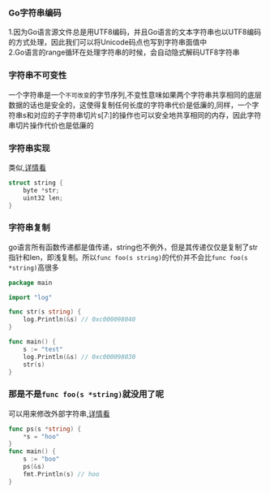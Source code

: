 ### Go字符串编码
1.因为Go语言源文件总是用UTF8编码，并且Go语言的文本字符串也以UTF8编码的方式处理，因此我们可以将Unicode码点也写到字符串面值中  
2.Go语言的range循环在处理字符串的时候，会自动隐式解码UTF8字符串 
### 字符串不可变性
一个字符串是一个```不可改变```的字节序列,不变性意味如果两个字符串共享相同的底层数据的话也是安全的，这使得复制任何长度的字符串代价是低廉的,同样，一个字符串s和对应的子字符串切片s[7:]的操作也可以安全地共享相同的内存，因此字符串切片操作代价也是低廉的  
### 字符串实现
类似,[详情看](https://groups.google.com/forum/#!topic/golang-nuts/ZRKSJ3GPkLw)
```c
struct string {
    byte *str;
    uint32 len;
}
```
### 字符串复制
go语言所有函数传递都是值传递，string也不例外，但是其传递仅仅是复制了str指针和len，即浅复制。所以```func foo(s string)```的代价并不会比```func foo(s *string)```高很多
```go
package main

import "log"

func str(s string) {
	log.Println(&s) // 0xc000098040
}

func main() {
	s := "test"
	log.Println(&s) // 0xc000098030
	str(s)
}
```
### 那是不是```func foo(s *string)```就没用了呢
可以用来修改外部字符串,[详情看](https://stackoverflow.com/questions/24642311/what-is-the-point-of-passing-a-pointer-to-a-strings-in-go-golang)
```go
func ps(s *string) {
    *s = "hoo"
}
func main() {
    s := "boo"
    ps(&s)
    fmt.Println(s) // hoo
}
```